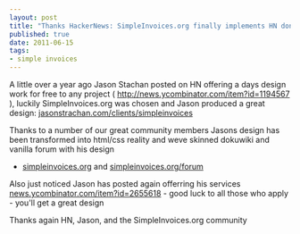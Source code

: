 ```yaml
--- 
layout: post
title: "Thanks HackerNews: SimpleInvoices.org finally implements HN donated design"
published: true
date: 2011-06-15
tags: 
- simple invoices
---
```


A little over a year ago Jason Stachan posted on HN offering a days design work for free to any project ( <a href="http://news.ycombinator.com/item?id=1194567">http://news.ycombinator.com/item?id=1194567</a> ), luckily SimpleInvoices.org was chosen and Jason produced a great design: [jasonstrachan.com/clients/simpleinvoices](http://jasonstrachan.com/clients/simpleinvoices)
 
Thanks to a number of our great community members Jasons design has been transformed into html/css reality and weve skinned dokuwiki and vanilla forum with his design

- [simpleinvoices.org](http://simpleinvoices.org) and [simpleinvoices.org/forum](http://simpleinvoices.org/forum)
 
Also just noticed Jason has posted again offerring his services [news.ycombinator.com/item?id=2655618](http://news.ycombinator.com/item?id=2655618) - good luck to all those who apply - you'll get a great design
 
Thanks again HN, Jason, and the SimpleInvoices.org community 
